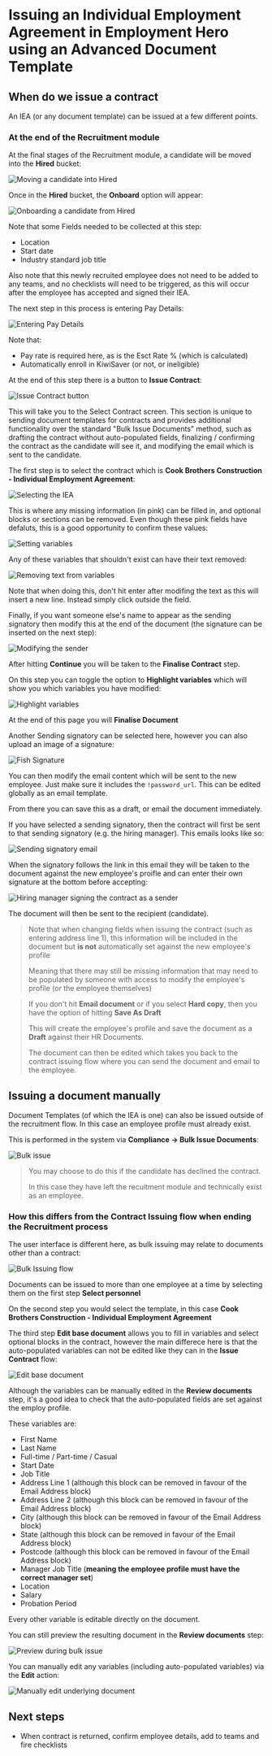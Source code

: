 # Issuing an Individual Employment Agreement in Employment Hero using an Advanced Document Template

## When do we issue a contract

An IEA (or any document template) can be issued at a few different points.

### At the end of the Recruitment module

At the final stages of the Recruitment module, a candidate will be moved into the **Hired** bucket:

![Moving a candidate into Hired](https://github.com/cookbrothersconstruction/documentation/assets/115191984/149c4df3-0879-4535-8bd0-32cc9c9536a1)

Once in the **Hired** bucket, the **Onboard** option will appear:

![Onboarding a candidate from Hired](https://github.com/cookbrothersconstruction/documentation/assets/115191984/4c1da739-fb1b-4f94-a478-242d97d78bf0)

Note that some Fields needed to be collected at this step:
- Location
- Start date
- Industry standard job title

Also note that this newly recruited employee does not need to be added to any teams, and no checklists will need to be triggered, as this will occur after the employee has accepted and signed their IEA.

The next step in this process is entering Pay Details:

![Entering Pay Details](https://github.com/cookbrothersconstruction/documentation/assets/115191984/79bd35a7-171f-47a1-b3cc-5daadbdb338a)

Note that:
- Pay rate is required here, as is the Esct Rate % (which is calculated)
- Automatically enroll in KiwiSaver (or not, or ineligible)

At the end of this step there is a button to **Issue Contract**:

![Issue Contract button](https://github.com/cookbrothersconstruction/documentation/assets/115191984/330cef1f-089c-4f2c-90f8-991a633e0339)

This will take you to the Select Contract screen. This section is unique to sending document templates for contracts and provides additional functionality over the standard "Bulk Issue Documents" method, such as drafting the contract without auto-populated fields, finalizing / confirming the contract as the candidate will see it, and modifying the email which is sent to the candidate.

The first step is to select the contract which is **Cook Brothers Construction - Individual Employment Agreement**:

![Selecting the IEA](https://github.com/cookbrothersconstruction/documentation/assets/115191984/69570f08-bae8-4ee7-82da-65d487d7e44e)

This is where any missing information (in pink) can be filled in, and optional blocks or sections can be removed. Even though these pink fields have defaluts, this is a good opportunity to confirm these values:

![Setting variables](https://github.com/cookbrothersconstruction/documentation/assets/115191984/0d3b464e-fa60-4acf-b381-0da66e918a47)

Any of these variables that shouldn't exist can have their text removed:

![Removing text from variables](https://github.com/cookbrothersconstruction/documentation/assets/115191984/e0e47a05-dab7-40f6-8827-d3d33a4f5889)

Note that when doing this, don't hit enter after modifing the text as this will insert a new line. Instead simply click outside the field.

Finally, if you want someone else's name to appear as the sending signatory then modify this at the end of the document (the signature can be inserted on the next step):

![Modifying the sender](https://github.com/cookbrothersconstruction/documentation/assets/115191984/30195e9f-7d02-4394-84a6-e3803ad0798b)

After hitting **Continue** you will be taken to the **Finalise Contract** step.

On this step you can toggle the option to **Highlight variables** which will show you which variables you have modified:

![Highlight variables](https://github.com/cookbrothersconstruction/documentation/assets/115191984/e5400917-5d2e-4e7b-a5c3-e18c96d09069)

At the end of this page you will **Finalise Document**

Another Sending signatory can be selected here, however you can also upload an image of a signature:

![Fish Signature](https://github.com/cookbrothersconstruction/documentation/assets/115191984/6a19ca0f-afa3-47fd-ac27-44c1e38321ad)

You can then modify the email content which will be sent to the new employee. Just make sure it includes the `!password_url`. This can be edited globally as an email template.

From there you can save this as a draft, or email the document immediately.

If you have selected a sending signatory, then the contract will first be sent to that sending signatory (e.g. the hiring manager).
This emails looks like so:

![Sending signatory email](https://github.com/cookbrothersconstruction/documentation/assets/115191984/12e10b8f-dbe2-4970-b168-1c298d8c7d07)

When the signatory follows the link in this email they will be taken to the document against the new employee's proifle and can enter their own signature at the bottom before accepting:

![Hiring manager signing the contract as a sender](https://github.com/cookbrothersconstruction/documentation/assets/115191984/cb6e946f-4f27-4e15-90e9-d9fbeed952a7)

The document will then be sent to the recipient (candidate).


> Note that when changing fields when issuing the contract (such as entering address line 1), this information will be included in the document but **is not** automatically set against the new employee's profile
>
> Meaning that there may still be missing information that may need to be populated by someone with access to modify the employee's profile (or the employee themselves)

> If you don't hit **Email document** or if you select **Hard copy**, then you have the option of hitting **Save As Draft**
>
> This will create the employee's profile and save the document as a **Draft** against their HR Documents.
>
> The document can then be edited which takes you back to the contract issuing flow where you can send the document and email to the employee.


## Issuing a document manually

Document Templates (of which the IEA is one) can also be issued outside of the recruitment flow. In this case an employee profile must already exist.

This is performed in the system via **Compliance -> Bulk Issue Documents**:

![Bulk issue](https://github.com/cookbrothersconstruction/documentation/assets/115191984/d185805e-bdc7-4abb-9f75-c7fc2e75e213)

> You may choose to do this if the candidate has declined the contract.
>
> In this case they have left the recuitment module and technically exist as an employee.

### How this differs from the **Contract Issuing** flow when ending the **Recruitment** process

The user interface is different here, as bulk issuing may relate to documents other than a contract:

![Bulk Issuing flow](https://github.com/cookbrothersconstruction/documentation/assets/115191984/e640115e-32cf-46a8-9f66-b388c6908b99)

Documents can be issued to more than one employee at a time by selecting them on the first step **Select personnel**

On the second step you would select the template, in this case **Cook Brothers Construction - Individual Employment Agreement**

The third step **Edit base document** allows you to fill in variables and select optional blocks in the contract, however the main differece here is that the auto-populated variables can not be edited like they can in the **Issue Contract** flow:

![Edit base document](https://github.com/cookbrothersconstruction/documentation/assets/115191984/5f99a92a-5ba3-4ee2-8b99-17f565656e7a)

Although the variables can be manually edited in the **Review documents** step, it's a good idea to check that the auto-populated fields are set against the employ profile.

These variables are:
- First Name
- Last Name
- Full-time / Part-time / Casual
- Start Date
- Job Title
- Address Line 1 (although this block can be removed in favour of the Email Address block)
- Address Line 2 (although this block can be removed in favour of the Email Address block)
- City (although this block can be removed in favour of the Email Address block)
- State (although this block can be removed in favour of the Email Address block)
- Postcode (although this block can be removed in favour of the Email Address block)
- Manager Job Title (**meaning the employee profile must have the correct manager set**)
- Location
- Salary
- Probation Period

Every other variable is editable directly on the document.

You can still preview the resulting document in the **Review documents** step:

![Preview during bulk issue](https://github.com/cookbrothersconstruction/documentation/assets/115191984/8559049b-3151-4a72-8de1-8f9cfe8d7c94)

You can manually edit any variables (including auto-populated variables) via the **Edit** action:

![Manually edit underlying document](https://github.com/cookbrothersconstruction/documentation/assets/115191984/763ff6d7-76f3-418e-aaa2-2be3e63d7dfe)


## Next steps

- When contract is returned, confirm employee details, add to teams and fire checklists
